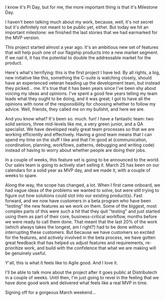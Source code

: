 I know it's Pi Day, but for me, the more important thing is that it's Milestone Day.

I haven't been talking much about my work, because, well, it's not secret but it's definitely not meant to be public yet, either. But today we hit an important milestone: we finished the last stories that we had earmarked for the MVP version.

This project started almost a year ago. It's an ambitious new set of features that will help push one of our flagship products into a new market segment. If we nail it, it has the potential to double the addressable market for the product. 

Here's what's terrifying: this is the first project I have led. By all rights, a big, new initiative like this, something the C-suite is watching closely, should have an experienced veteran heading up the development team, but instead they picked... me. It's true that it has been years since I've been shy about voicing my ideas and opinions. I've spent a good few years telling my team leads what they ought to be doing, and it was great; I got to have all the opinions with none of the responsibility for choosing whether to follow my advice. Well, friends, they called me on my bullshit, and here we are.

And you know what? It's been so. much. fun! I have a fantastic team: two solid seniors, three mid-levels like me, a very green junior, and a QA specialist. We have developed really great team processes so that we are working efficiently and effectively. Having a good team means that I can spend my time on the stuff I like and that I'm good at (communication, coordination, planning, workflows, patterns, debugging and writing code) instead of having to worry about whether people are doing their jobs.

In a couple of weeks, this feature set is going to be announced to the world. Our sales team is going to actively start selling it. March 25 has been on our calendars for a solid year as MVP day, and we made it, with a couple of weeks to spare.

Along the way, the scope has changed, a lot. When I first came onboard, we had vague ideas of the problems we wanted to solve, but were still trying to figure out how solutions could slot into our existing product(s). Fast forward, and we now have customers in a beta program who have been "testing" the new features as we work on them. Some of the biggest, most complex parts of this were such a hit that they quit "testing" and just started using them as part of their core, business-critical workflow, months before we were ready to call them done. That meant that the last 20% of the work (which always takes the longest, am I right?) had to be done without interrupting these customers.  But because we have customers so excited for the features, and actively involved in the beta process, we have gotten great feedback that has helped us adjust features and requirements, re-prioritize work, and build with the confidence that what we are making will be genuinely useful.

Y'all, this is what it feels like to Agile good. And I love it.

I'll be able to talk more about the project after it goes public at Distributech in a couple of weeks. Until then, I'm just going to revel in the feeling that we have done good work and delivered what feels like a real MVP in time.

Signing off for a gorgeous March weekend...
